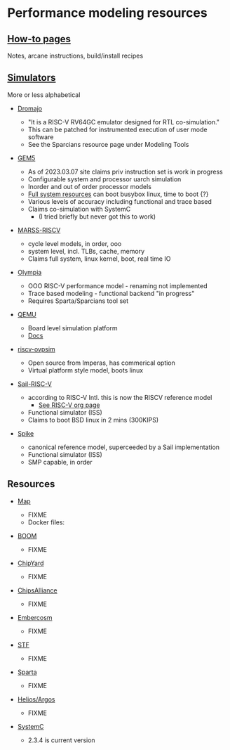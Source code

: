 # Performance modeling resources

## [How-to pages](./how-to.md)

Notes, arcane instructions, build/install recipes 

## [Simulators](XYZ) <!-- (./simulators.md) -->

More or less alphabetical

- [Dromajo](https://github.com/chipsalliance/dromajo)
    - "It is a RISC-V RV64GC emulator designed for RTL co-simulation."
    - This can be patched for instrumented execution of user mode software
    - See the Sparcians resource page under Modeling Tools

- [GEM5](https://github.com/gem5/gem5)
    - As of 2023.03.07 site claims priv instruction set is work in progress
    - Configurable system and processor uarch simulation
    - Inorder and out of order processor models
    - [Full system resources](http://resources.gem5.org/resources/riscv-fs) can boot busybox linux, time to boot {?}
    - Various levels of accuracy including functional and trace based
    - Claims co-simulation with SystemC 
        - (I tried briefly but never got this to work)

- [MARSS-RISCV](https://github.com/bucaps/marss-riscv)
    - cycle level models, in order, ooo
    - system level, incl. TLBs, cache, memory
    - Claims full system, linux kernel, boot, real time IO

- [Olympia](https://github.com/riscv-software-src/riscv-perf-model)
    - OOO RISC-V performance model - renaming not implemented
    - Trace based modeling - functional backend "in progress"
    - Requires Sparta/Sparcians tool set

- [QEMU](https://github.com/qemu/qemu)
    - Board level simulation platform
    - [Docs](https://www.qemu.org/docs/master/system/target-riscv.html)

- [riscv-ovpsim](https://github.com/riscv-admin/riscv-ovpsim)
    - Open source from Imperas, has commerical option
    - Virtual platform style model, boots linux

- [Sail-RISC-V](https://github.com/riscv/sail-riscv)
    - according to RISC-V Intl. this is now the RISCV reference model
        - [See RISC-V org page](https://wiki.riscv.org/display/HOME/Emulators+and+Simulators)
    - Functional simulator (ISS)
    - Claims to boot BSD linux in 2 mins (300KIPS)

- [Spike](https://github.com/riscv/riscv-isa-sim)
    - canonical reference model, superceeded by a Sail implementation
    - Functional simulator (ISS)
    - SMP capable, in order



## Resources <!-- (./modelingtools.md) -->

- [Map](XYZ)
    - FIXME
    - Docker files: 

- [BOOM](XYZ)
    - FIXME

- [ChipYard](XYZ)
    - FIXME

- [ChipsAlliance](XYZ)
    - FIXME

- [Embercosm](XYZ)
    - FIXME

- [STF](XYZ)
    - FIXME

- [Sparta](XYZ)
    - FIXME

- [Helios/Argos](XYZ)
    - FIXME

- [SystemC](https://www.accellera.org/downloads/standards/systemc)
    - 2.3.4 is current version


